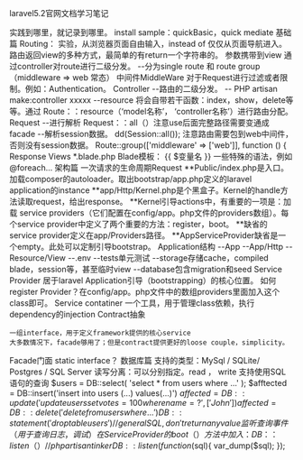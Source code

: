 laravel5.2官网文档学习笔记

实践到哪里，就记录到哪里。
install
sample：quickBasic，quick mediate
基础篇
Routing：
    实验，从浏览器页面自由输入，instead of 仅仅从页面导航进入。
    路由返回view的多种方式，最简单的有return一个字符串的。
    参数携带到view
    通过controller对route进行二级分发。
    --分为single route 和 route group （middleware => web 常态）
中间件MiddleWare
    对于Request进行过滤或者限制。例如：Authentication。
Controller
    --路由的二级分发。
    -- PHP artisan make:controller xxxxx --resource  将会自带若干函数：index，show，delete等等。通过 Route：：resource（‘model名称’， ‘controller名称’）进行路由分配。
Request
    --进行解析 Request：：all（）注意use后面完整路径需要变通成facade
    --解析session数据。 	dd(Session::all()); 注意路由需要包到web中间件，否则没有session数据。
            Route::group(['middleware' => ['web']], function () {
Response
Views
    *.blade.php
Blade模板：
    {{ $变量名 }}
    一些特殊的语法，例如 @foreach...
架构篇
一次请求的生命周期Request
    **Public/index.php是入口。加载composer的autoloader。取出bootstrap/app.php定义的laravel application的instance
    **app/Http/Kernel.php是个黑盒子。Kernel的handle方法读取request，给出response。
    **Kernel引导actions中，有重要的一项是：加载 service providers（它们配置在config/app。php文件的providers数组）。每个service provider中定义了两个重要的方法：register，boot。
    **缺省的service provider定义在app/Providers路径。
    **AppServiceProvider缺省是一个empty。此处可以定制引导bootstrap。
Application结构
    --App
    --App/Http
    --Resource/View
    --.env
    --tests单元测试
    --storage存储cache，compiled blade，session等，甚至临时view
    --database包含migration和seed
Service Provider
    居于laravel Application引导（bootstrapping）的核心位置。
    如何register Provider？在config/app。php文件中的数组providers里面加入这个class即可。
Service contatiner
    一个工具，用于管理class依赖，执行dependency的injection
Contract抽象

    一组interface，用于定义framework提供的核心service
    大多数情况下，facade够用了；但是contract提供更好的loose couple，simplicity。
Facade门面
    static interface？
数据库篇
支持的类型：MySql / SQLite/ Postgres / SQL Server
读写分离：可以分别指定。read  ，  write
支持使用SQL语句的查询
    $users = DB::select( 'select * from users where ...' );
    $afftected = DB::insert('insert into users (...) values(...)')
    $affected   = DB::update('update users set votes=100 where name=?', ['John'])
    affected = DB::delete('delete from users where...')
    DB::statement('drop table users') // general SQL , don't return any value
监听查询事件（用于查询日志，调试）
在ServiceProvider的boot（）方法中加入：
        DB：：listen（）
// php artisan tinker
DB::listen(function($sql){ var_dump($sql);  });
